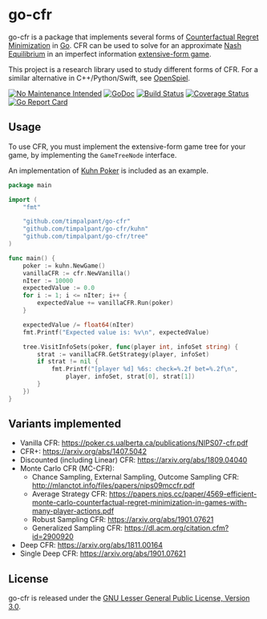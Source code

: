 go-cfr
======

go-cfr is a package that implements several forms of [Counterfactual Regret Minimization](https://www.quora.com/What-is-an-intuitive-explanation-of-counterfactual-regret-minimization) in [Go](https://golang.org).
CFR can be used to solve for an approximate [Nash Equilibrium](https://en.wikipedia.org/wiki/Nash_equilibrium)
in an imperfect information [extensive-form game](https://en.wikipedia.org/wiki/Extensive-form_game).

This project is a research library used to study different forms of CFR. For a similar alternative in C++/Python/Swift, see [OpenSpiel](https://github.com/deepmind/open_spiel).

[![No Maintenance Intended](http://unmaintained.tech/badge.svg)](http://unmaintained.tech/)
[![GoDoc](https://godoc.org/github.com/timpalpant/go-cfr?status.svg)](http://godoc.org/github.com/timpalpant/go-cfr)
[![Build Status](https://travis-ci.org/timpalpant/go-cfr.svg?branch=master)](https://travis-ci.org/timpalpant/go-cfr)
[![Coverage Status](https://coveralls.io/repos/timpalpant/go-cfr/badge.svg?branch=master&service=github)](https://coveralls.io/github/timpalpant/go-cfr?branch=master)
[![Go Report Card](https://goreportcard.com/badge/github.com/timpalpant/go-cfr)](https://goreportcard.com/badge/github.com/timpalpant/go-cfr)

## Usage

To use CFR, you must implement the extensive-form game tree for your game,
by implementing the `GameTreeNode` interface.

An implementation of [Kuhn Poker](https://en.wikipedia.org/wiki/Kuhn_poker) is included
as an example.

```Go
package main

import (
	"fmt"

	"github.com/timpalpant/go-cfr"
	"github.com/timpalpant/go-cfr/kuhn"
	"github.com/timpalpant/go-cfr/tree"
)

func main() {
	poker := kuhn.NewGame()
	vanillaCFR := cfr.NewVanilla()
	nIter := 10000
	expectedValue := 0.0
	for i := 1; i <= nIter; i++ {
		expectedValue += vanillaCFR.Run(poker)
	}

	expectedValue /= float64(nIter)
	fmt.Printf("Expected value is: %v\n", expectedValue)

	tree.VisitInfoSets(poker, func(player int, infoSet string) {
		strat := vanillaCFR.GetStrategy(player, infoSet)
		if strat != nil {
			fmt.Printf("[player %d] %6s: check=%.2f bet=%.2f\n",
				player, infoSet, strat[0], strat[1])
		}
	})
}
```

## Variants implemented

- Vanilla CFR: https://poker.cs.ualberta.ca/publications/NIPS07-cfr.pdf
- CFR+: https://arxiv.org/abs/1407.5042
- Discounted (including Linear) CFR: https://arxiv.org/abs/1809.04040
- Monte Carlo CFR (MC-CFR):
    - Chance Sampling, External Sampling, Outcome Sampling CFR: http://mlanctot.info/files/papers/nips09mccfr.pdf
    - Average Strategy CFR: https://papers.nips.cc/paper/4569-efficient-monte-carlo-counterfactual-regret-minimization-in-games-with-many-player-actions.pdf
    - Robust Sampling CFR: https://arxiv.org/abs/1901.07621
    - Generalized Sampling CFR: https://dl.acm.org/citation.cfm?id=2900920
- Deep CFR: https://arxiv.org/abs/1811.00164
- Single Deep CFR: https://arxiv.org/abs/1901.07621

## License

go-cfr is released under the [GNU Lesser General Public License, Version 3.0](https://www.gnu.org/licenses/lgpl-3.0.en.html).
